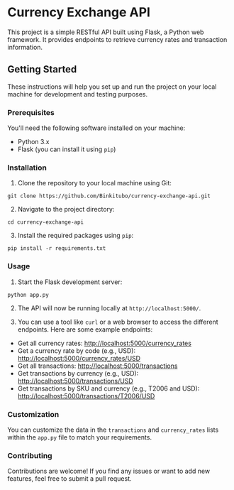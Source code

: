 # Currency Exchange API

This project is a simple RESTful API built using Flask, a Python web framework. It provides endpoints to retrieve currency rates and transaction information.

## Getting Started

These instructions will help you set up and run the project on your local machine for development and testing purposes.

### Prerequisites

You'll need the following software installed on your machine:

- Python 3.x
- Flask (you can install it using `pip`)

### Installation

1. Clone the repository to your local machine using Git:

`git clone https://github.com/Binkitubo/currency-exchange-api.git`

2. Navigate to the project directory:

`cd currency-exchange-api`

3. Install the required packages using `pip`:

`pip install -r requirements.txt`

### Usage

1. Start the Flask development server:

`python app.py`

2. The API will now be running locally at `http://localhost:5000/`.

3. You can use a tool like `curl` or a web browser to access the different endpoints. Here are some example endpoints:

- Get all currency rates: [http://localhost:5000/currency_rates](http://localhost:5000/currency_rates)
- Get a currency rate by code (e.g., USD): [http://localhost:5000/currency_rates/USD](http://localhost:5000/currency_rates/USD)
- Get all transactions: [http://localhost:5000/transactions](http://localhost:5000/transactions)
- Get transactions by currency (e.g., USD): [http://localhost:5000/transactions/USD](http://localhost:5000/transactions/USD)
- Get transactions by SKU and currency (e.g., T2006 and USD): [http://localhost:5000/transactions/T2006/USD](http://localhost:5000/transactions/T2006/USD)

### Customization

You can customize the data in the `transactions` and `currency_rates` lists within the `app.py` file to match your requirements.

### Contributing

Contributions are welcome! If you find any issues or want to add new features, feel free to submit a pull request.


